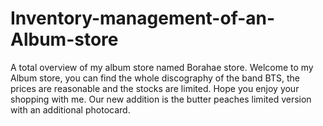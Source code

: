 # Inventory-management-of-an-Album-store
A total overview of my album store named Borahae store.
Welcome to my Album store, you can find the whole discography of the band BTS, the prices are reasonable and the stocks are limited. 
Hope you enjoy your shopping with me. 
Our new addition is the butter peaches limited version with an additional photocard.
